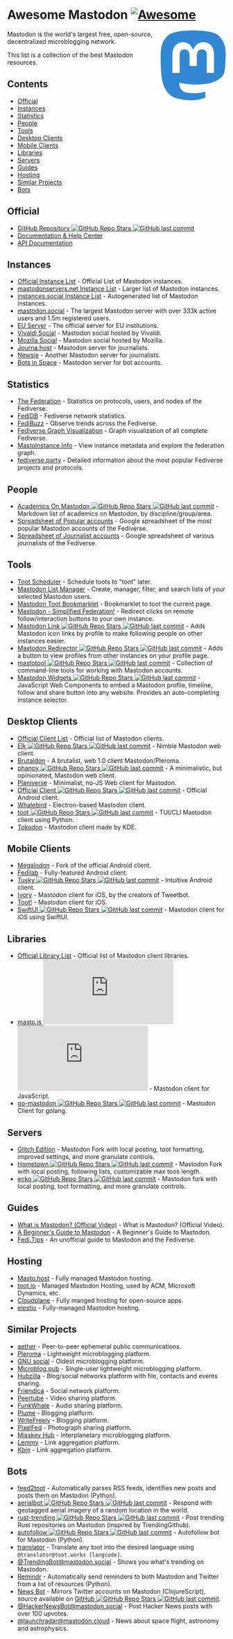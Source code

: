 # Awesome Mastodon [![Awesome](https://awesome.re/badge.svg)](https://awesome.re) <!-- omit from toc -->

[<img src="https://github.com/hyperupcall/awesome-mastodon/raw/main/assets/mastodon-logo.svg" align="right" width="150">](https://joinmastodon.org/)

Mastodon is the world's largest free, open-source, decentralized microblogging network.

This list is a collection of the best Mastodon resources.

## Contents  <!-- omit from toc -->

- [Official](#official)
- [Instances](#instances)
- [Statistics](#statistics)
- [People](#people)
- [Tools](#tools)
- [Desktop Clients](#desktop-clients)
- [Mobile Clients](#mobile-clients)
- [Libraries](#libraries)
- [Servers](#servers)
- [Guides](#guides)
- [Hosting](#hosting)
- [Similar Projects](#similar-projects)
- [Bots](#bots)

## Official

- [GitHub Repository ![GitHub Repo Stars](https://img.shields.io/github/stars/tootsuite/mastodon) ![GitHub last commit](https://img.shields.io/github/last-commit/tootsuite/mastodon)](https://github.com/tootsuite/mastodon/)
- [Documentation & Help Center](https://docs.joinmastodon.org/)
- [API Documentation](https://docs.joinmastodon.org/client/intro/)

## Instances

- [Official Instance List](https://joinmastodon.org/servers) - Official List of Mastodon instances.
- [mastodonservers.net Instance List](https://mastodonservers.net/) - Larger list of Mastodon instances.
- [instances.social Instance List](https://instances.social/list/) - Autogenerated list of Mastodon instances.
- [mastodon.social](https://mastodon.social/about/) - The largest Mastodon server with over 333k active users and 1.5m registered users.
- [EU Server](https://social.network.europa.eu/about/) - The official server for EU institutions.
- [Vivaldi Social](https://social.vivaldi.net/about/) - Mastodon social hosted by Vivaldi.
- [Mozilla Social](https://mozilla.social/about/) - Mastodon social hosted by Mozilla.
- [Journa.host](https://journa.host/about/) - Mastodon server for journalists.
- [Newsie](https://newsie.social/about/) - Another Mastodon server for journalists.
- [Bots in Space](https://botsin.space/about/) - Mastodon server for bot accounts.

## Statistics

- [The Federation](https://the-federation.info/) - Statistics on protocols, users, and nodes of the Fediverse.
- [FediDB](https://fedidb.org/network/) - Fediverse network statistics.
- [FediBuzz](https://fedi.buzz/) - Observe trends across the Fediverse.
- [Fediverse Graph Visualization](https://www.comeetie.fr/galerie/mapstodon/) - Graph visualization of all complete Fediverse.
- [MastoInstance.Info](https://mastoinstance.info/) - View instance metadata and explore the federation graph.
- [fediverse.party](https://fediverse.party/) - Detailed information about the most popular Fediverse projects and protocols.

## People

- [Academics On Mastodon ![GitHub Repo Stars](https://img.shields.io/github/stars/nathanlesage/academics-on-mastodon) ![GitHub last commit](https://img.shields.io/github/last-commit/nathanlesage/academics-on-mastodon)](https://github.com/nathanlesage/academics-on-mastodon/) - Markdown list of academics on Mastodon, by discipline/group/area.
- [Spreadsheet of Popular accounts](https://docs.google.com/spreadsheets/d/1cpUKkoT1MUn8_xM4usiERn-IdEuh0hXfBrwbbThwGiI/edit#gid=1111869705/) - Google spreadsheet of the most popular Mastodon accounts of the Fediverse.
- [Spreadsheet of Journalist accounts](https://docs.google.com/spreadsheets/d/13No4yxY-oFrN8PigC2jBWXreFCHWwVRTftwP6HcREtA/edit#gid=1320898902/) - Google spreadsheet of various journalists of the Fediverse.

## Tools

- [Toot Scheduler](https://scheduler.mastodon.tools/) - Schedule toots to "toot" later.
- [Mastodon List Manager](https://www.mastodonlistmanager.org/main/) - Create, manager, filter, and search lists of your selected Mastodon users.
- [Mastodon Toot Bookmarklet](https://rknightuk.github.io/mastodon-toot-bookmarklet/) - Bookmarklet to toot the current page.
- [Mastodon - Simplified Federation!](https://addons.mozilla.org/firefox/addon/mastodon-simplified-federation/) - Redirect clicks on remote follow/interaction buttons to your own instance.
- [Mastodon Link ![GitHub Repo Stars](https://img.shields.io/github/stars/masrly/mastodon-link) ![GitHub last commit](https://img.shields.io/github/last-commit/masrly/mastodon-link)](https://github.com/masrly/mastodon-link/) - Adds Mastodon icon links by profile to make following people on other instances easier.
- [Mastodon Redirector ![GitHub Repo Stars](https://img.shields.io/github/stars/bramus/mastodon-redirector) ![GitHub last commit](https://img.shields.io/github/last-commit/bramus/mastodon-redirector)](https://github.com/bramus/mastodon-redirector/) - Adds a button to view profiles from other instances on your profile page.
- [mastotool ![GitHub Repo Stars](https://img.shields.io/github/stars/muesli/mastotool) ![GitHub last commit](https://img.shields.io/github/last-commit/muesli/mastotool)](https://github.com/muesli/mastotool/) - Collection of command-line tools for working with Mastodon accounts.
- [Mastodon Widgets ![GitHub Repo Stars](https://img.shields.io/github/stars/splitbrain/mastodon-widget) ![GitHub last commit](https://img.shields.io/github/last-commit/splitbrain/mastodon-widget)](https://github.com/splitbrain/mastodon-widget) - JavaScript Web Components to embed a Mastodon profile, timeline, follow and share button into any website. Provides an auto-completing instance selector.

## Desktop Clients

- [Official Client List](https://joinmastodon.org/apps/) - Official list of Mastodon clients.
- [Elk ![GitHub Repo Stars](https://img.shields.io/github/stars/elk-zone/elk) ![GitHub last commit](https://img.shields.io/github/last-commit/elk-zone/elk)](https://github.com/elk-zone/elk/) - Nimble Mastodon web client.
- [Brutaldon](https://gitlab.com/brutaldon/brutaldon/) - A brutalist, web 1.0 client Mastodon/Pleroma.
- [phanpy ![GitHub Repo Stars](https://img.shields.io/github/stars/cheeaun/phanpy) ![GitHub last commit](https://img.shields.io/github/last-commit/cheeaun/phanpy)](https://github.com/cheeaun/phanpy) - A minimalistic, but opinionated, Mastodon web client.
- [Planiverse](https://git.mulligrubs.me/planiverse/) - Minimalist, no-JS Web client for Mastodon.
- [Official Client ![GitHub Repo Stars](https://img.shields.io/github/stars/mastodon/mastodon-android) ![GitHub last commit](https://img.shields.io/github/last-commit/mastodon/mastodon-android)](https://github.com/mastodon/mastodon-android/) - Official Android client.
- [Whalebird](https://whalebird.social/en/desktop/contents/) - Electron-based Mastodon client.
- [toot ![GitHub Repo Stars](https://img.shields.io/github/stars/ihabunek/toot) ![GitHub last commit](https://img.shields.io/github/last-commit/ihabunek/toot)](https://github.com/ihabunek/toot/) - TUI/CLI Mastodon client using Python.
- [Tokodon](https://apps.kde.org/tokodon/) - Mastodon client made by KDE.

## Mobile Clients

- [Megalodon](https://sk22.github.io/megalodon/) - Fork of the official Android client.
- [Fedilab](https://codeberg.org/tom79/Fedilab/) - Fully-featured Android client.
- [Tusky ![GitHub Repo Stars](https://img.shields.io/github/stars/tuskyapp/Tusky) ![GitHub last commit](https://img.shields.io/github/last-commit/tuskyapp/Tusky)](https://github.com/tuskyapp/Tusky/) - Intuitive Android client.
- [Ivory](https://apps.apple.com/us/app/ivory-for-mastodon-by-tapbots/id6444602274) - Mastodon client for iOS, by the creators of Tweetbot.
- [Toot!](https://apps.apple.com/us/app/toot/id1229021451) - Mastodon client for iOS.
- [SwiftUI ![GitHub Repo Stars](https://img.shields.io/github/stars/Dimillian/IceCubesApp) ![GitHub last commit](https://img.shields.io/github/last-commit/Dimillian/IceCubesApp)](https://github.com/Dimillian/IceCubesApp) - Mastodon client for iOS using SwiftUI.

## Libraries

- [Official Library List](https://docs.joinmastodon.org/client/libraries/) - Official list of Mastodon client libraries.
- [masto.js ![GitHub Repo Stars](https://img.shields.io/github/stars/neet/masto.js) ![GitHub last commit](https://img.shields.io/github/last-commit/neet/masto.js)](https://github.com/neet/masto.js) - Mastodon client for JavaScript.
- [go-mastodon ![GitHub Repo Stars](https://img.shields.io/github/stars/mattn/go-mastodon) ![GitHub last commit](https://img.shields.io/github/last-commit/mattn/go-mastodon)](https://github.com/mattn/go-mastodon) - Mastodon Client for golang.

## Servers

- [Glitch Edition](https://glitch-soc.github.io/docs/) - Mastodon Fork with local posting, toot formatting, improved settings, and more granulate controls.
- [Hometown ![GitHub Repo Stars](https://img.shields.io/github/stars/hometown-fork/hometown) ![GitHub last commit](https://img.shields.io/github/last-commit/hometown-fork/hometown)](https://github.com/hometown-fork/hometown/) - Mastodon Fork with local posting, following lists, customizable max toos length.
- [ecko ![GitHub Repo Stars](https://img.shields.io/github/stars/magicstone-dev/ecko) ![GitHub last commit](https://img.shields.io/github/last-commit/magicstone-dev/ecko)](https://github.com/magicstone-dev/ecko/) - Mastodon fork with local posting, toot formatting, and more granulate controls.

## Guides

- [What is Mastodon? (Official Video)](https://www.youtube.com/watch?v=IPSbNdBmWKE) - What is Mastodon? (Official Video).
- [A Beginner's Guide to Mastodon](https://buffer.com/resources/mastodon-social) - A Beginner's Guide to Mastodon.
- [Fedi.Tips](https://fedi.tips) - An unofficial guide to Mastodon and the Fediverse.

## Hosting

- [Masto.host](https://masto.host) - Fully managed Mastodon hosting.
- [toot.io](https://toot.io/mastodon_hosting.html) - Managed Mastodon Hosting, used by ACM, Microsoft Dynamics, etc.
- [Cloudplane](https://cloudplane.org) - Fully manged hosting for open-source apps.
- [elestio](https://elest.io/open-source/mastodon) - Fully-managed Mastodon hosting.

## Similar Projects

- [aether](https://getaether.net) - Peer-to-peer ephemeral public communications.
- [Pleroma](https://pleroma.social/) - Lightweight microblogging platform.
- [GNU social](https://gnusocial.rocks/) - Oldest microblogging platform.
- [Microblog.pub](https://microblog.pub/) - Single-user lightweight microblogging platform.
- [Hubzilla](https://zotlabs.org/page/hubzilla/hubzilla-project/) - Blog/social networks platform with file, contacts and events sharing.
- [Friendica](https://friendi.ca/) - Social network platform.
- [Peertube](https://joinpeertube.org/) - Video sharing platform.
- [FunkWhale](https://funkwhale.audio/) - Audio sharing platform.
- [Plume](https://joinplu.me/) - Blogging platform.
- [WriteFreely](https://writefreely.org/) - Blogging platform.
- [PixelFed](https://pixelfed.org/) - Photograph sharing platform.
- [Misskey Hub](https://misskey-hub.net/en/) - Interplanetary microblogging platform.
- [Lemmy](https://join-lemmy.org/) - Link aggregation platform.
- [Kbin](https://kbin.social) - Link aggregation platform.

## Bots

- [feed2toot](https://gitlab.com/chaica/feed2toot) - Automatically parses RSS feeds, identifies new posts and posts them on Mastodon (Python).
- [aerialbot ![GitHub Repo Stars](https://img.shields.io/github/stars/doersino/aerialbot) ![GitHub last commit](https://img.shields.io/github/last-commit/doersino/aerialbot)](https://github.com/doersino/aerialbot) - Respond with geotagged aerial imagery of a random location in the world.
- [rust-trending ![GitHub Repo Stars](https://img.shields.io/github/stars/pbzweihander/rust-trending) ![GitHub last commit](https://img.shields.io/github/last-commit/pbzweihander/rust-trending)](https://github.com/pbzweihander/rust-trending) - Post trending Rust repositories on Mastodon (inspired by TrendingGithub).
- [autofollow ![GitHub Repo Stars](https://img.shields.io/github/stars/gled-rs/mastodon-autofollow) ![GitHub last commit](https://img.shields.io/github/last-commit/gled-rs/mastodon-autofollow)](https://github.com/gled-rs/mastodon-autofollow) - Autofollow bot for Mastodon (Python).
- [translator](https://christopher.su/projects/translator/) - Translate any toot into the desired language using `@translator@toot.works [langcode]`.
- [@TrendingBot@mastodon.social](https://mastodon.social/@TrendingBot) - Shows you what's trending on Mastodon.
- [Remindr](https://gitlab.com/chaica/remindr) - Automatically send reminders to both Mastodon and Twitter from a list of resources (Python).
- [News Bot](https://botsin.space/@newsbot) - Mirrors Twitter accounts on Mastodon (ClojureScript), source available on [GitHub ![GitHub Repo Stars](https://img.shields.io/github/stars/yogthos/mastodon-bot) ![GitHub last commit](https://img.shields.io/github/last-commit/yogthos/mastodon-bot)](https://github.com/yogthos/mastodon-bot).
- [@HackerNewsBot@mastodon.social](https://mastodon.social/@HackerNewsBot) - Post Hacker News posts with over 100 upvotes.
- [@launchradar@mastodon.cloud](https://mastodon.cloud/@launchradar) - News about space flight, astronomy and astrophysics.
